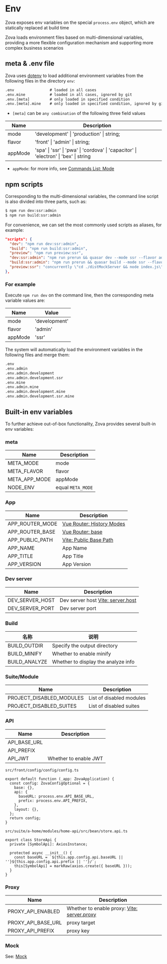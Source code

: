 # Env

Zova exposes env variables on the special `process.env` object, which are statically replaced at build time

Zova loads environment files based on multi-dimensional variables, providing a more flexible configuration mechanism and supporting more complex business scenarios

## meta & .env file

Zova uses [dotenv](https://github.com/motdotla/dotenv) to load additional environment variables from the following files in the directory `env`:

```txt
.env                # loaded in all cases
.env.mine           # loaded in all cases, ignored by git
.env.[meta]         # only loaded in specified condition
.env.[meta].mine    # only loaded in specified condition, ignored by git
```

- `[meta]` can be `any combination` of the following three field values

| Name    | Description                                                                          |
| ------- | ------------------------------------------------------------------------------------ |
| mode    | 'development' \| 'production' \| string;                                             |
| flavor  | 'front' \| 'admin' \| string;                                                        |
| appMode | 'spa' \| 'ssr' \| 'pwa' \| 'cordova' \| 'capacitor' \| 'electron' \| 'bex' \| string |

- `appMode`: for more info, see [Commands List: Mode](https://quasar.dev/quasar-cli-vite/commands-list#mode)

## npm scripts

Corresponding to the multi-dimensional variables, the command line script is also divided into three parts, such as:

```bash
$ npm run dev:ssr:admin
$ npm run build:ssr:admin
```

For convenience, we can set the most commonly used scripts as aliases, for example:

```json
"scripts": {
  "dev": "npm run dev:ssr:admin",
  "build": "npm run build:ssr:admin",
  "preview": "npm run preview:ssr",
  "dev:ssr:admin": "npm run prerun && quasar dev --mode ssr --flavor admin",
  "build:ssr:admin": "npm run prerun && quasar build --mode ssr --flavor admin",
  "preview:ssr": "concurrently \"cd ./distMockServer && node index.js\" \"node ./dist/ssr/index.js\"",
},
```

### For example

Execute `npm run dev` on the command line, then the corresponding meta variable values are:

| Name    | Value         |
| ------- | ------------- |
| mode    | 'development' |
| flavor  | 'admin'       |
| appMode | 'ssr'         |

The system will automatically load the environment variables in the following files and merge them:

```txt
.env
.env.admin
.env.admin.development
.env.admin.development.ssr
.env.mine
.env.admin.mine
.env.admin.development.mine
.env.admin.development.ssr.mine
```

## Built-in env variables

To further achieve out-of-box functionality, Zova provides several built-in env variables:

### meta

| Name          | Description       |
| ------------- | ----------------- |
| META_MODE     | mode              |
| META_FLAVOR   | flavor            |
| META_APP_MODE | appMode           |
| NODE_ENV      | equal `META_MODE` |

### App

| Name            | Description                                                                              |
| --------------- | ---------------------------------------------------------------------------------------- |
| APP_ROUTER_MODE | [Vue Router: History Modes](https://router.vuejs.org/guide/essentials/history-mode.html) |
| APP_ROUTER_BASE | [Vue Router: base](https://router.vuejs.org/api/interfaces/RouterHistory.html#base)      |
| APP_PUBLIC_PATH | [Vite: Public Base Path](https://vitejs.dev/guide/build.html#public-base-path)           |
| APP_NAME        | App Name                                                                                 |
| APP_TITLE       | App Title                                                                                |
| APP_VERSION     | App Version                                                                              |

### Dev server

| Name            | Description                                                                                    |
| --------------- | ---------------------------------------------------------------------------------------------- |
| DEV_SERVER_HOST | Dev server host [Vite: server.host](https://vitejs.dev/config/server-options.html#server-host) |
| DEV_SERVER_PORT | Dev server port                                                                                |

### Build

| 名称          | 说明                                |
| ------------- | ----------------------------------- |
| BUILD_OUTDIR  | Specify the output directory        |
| BUILD_MINIFY  | Whether to enable minify            |
| BUILD_ANALYZE | Whether to display the analyze info |

### Suite/Module

| Name                     | Description              |
| ------------------------ | ------------------------ |
| PROJECT_DISABLED_MODULES | List of disabled modules |
| PROJECT_DISABLED_SUITES  | List of disabled suites  |

### API

| Name         | Description           |
| ------------ | --------------------- |
| API_BASE_URL |                       |
| API_PREFIX   |                       |
| API_JWT      | Whether to enable JWT |

`src/front/config/config/config.ts`

```typescript{5-6}
export default function (_app: ZovaApplication) {
  const config: ZovaConfigOptional = {
    base: {},
    api: {
      baseURL: process.env.API_BASE_URL,
      prefix: process.env.API_PREFIX,
    },
    layout: {},
  };
  return config;
}
```

`src/suite/a-home/modules/home-api/src/bean/store.api.ts`

```typescript{5}
export class StoreApi {
  private [SymbolApi]: AxiosInstance;

  protected async __init__() {
    const baseURL = `${this.app.config.api.baseURL || ''}${this.app.config.api.prefix || ''}/`;
    this[SymbolApi] = markRaw(axios.create({ baseURL }));
  }
}
```

### Proxy

| Name               | Description                                                                                               |
| ------------------ | --------------------------------------------------------------------------------------------------------- |
| PROXY_API_ENABLED  | Whether to enable proxy: [Vite: server.proxy](https://vitejs.dev/config/server-options.html#server-proxy) |
| PROXY_API_BASE_URL | proxy target                                                                                              |
| PROXY_API_PREFIX   | proxy key                                                                                                 |

### Mock

See: [Mock](../mock/introduction.md)
